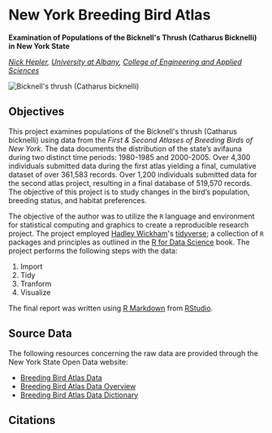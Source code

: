 # New York Breeding Bird Atlas #
__Examination of Populations of the Bicknell's Thrush (Catharus Bicknelli) in New York State__

_[Nick Hepler](http://www.albany.edu/~nh998156/), [University at Albany](http://www.albany.edu), [College of Engineering and Applied Sciences](http://www.albany.edu/ceas/)_

![Bicknell's thrush (Catharus bicknelli)](https://upload.wikimedia.org/wikipedia/commons/thumb/7/76/Bicknells_Thrush_From_The_Crossley_ID_Guide_Eastern_Birds.jpg/320px-Bicknells_Thrush_From_The_Crossley_ID_Guide_Eastern_Birds.jpg "Bicknells Thrush From The Crossley ID Guide Eastern Birds")

## Objectives ##
This project examines populations of the Bicknell's thrush (Catharus bicknelli) using data from the *First & Second Atlases of Breeding Birds of New York*. The data documents the distribution of the state’s avifauna during two distinct time periods: 1980-1985 and 2000-2005. Over 4,300 individuals submitted data during the first atlas yielding a final, cumulative dataset of over 361,583 records. Over 1,200 individuals submitted data for the second atlas project, resulting in a final database of 519,570 records. The objective of this project is to study changes in the bird’s population, breeding status, and habitat preferences.

The objective of the author was to utilize the `R` language and environment for statistical computing and graphics to create a reproducible research project. The project employed [Hadley Wickham](http://hadley.nz/)'s [tidyverse](http://tidyverse.org/); a collection of `R` packages and principles as outlined in the [R for Data Science](http://r4ds.had.co.nz/) book. The project performs the following steps with the data:

1.   Import
1.   Tidy
1.   Tranform
1.   Visualize

The final report was  written using [R Markdown]( http://rmarkdown.rstudio.com/) from [RStudio](http://rstudio.com/).

## Source Data ##
The following resources concerning the raw data are provided through the New York State Open Data website:
*   [Breeding Bird Atlas Data](https://data.ny.gov/api/views/vk8g-ypxi/rows.csv?accessType=DOWNLOAD)
*   [Breeding Bird Atlas Data Overview](https://data.ny.gov/api/views/vk8g-ypxi/files/3h1Sws5-BKFpDXCx8bqD93I6I3l7oEKGZiXP_jSTGrQ?download=true&filename=NYSDEC_BreedinBirdAtlas_Overview.pdf)
*   [Breeding Bird Atlas Data Dictionary](https://data.ny.gov/api/views/vk8g-ypxi/files/qROkFDnLWBLWn2p2zN3vxJG1-eiOMaDU6mCB47rX8KM?download=true&filename=NYSDEC_BreedingBirdAtlas_DataFileLayout.pdf)

## Citations ##
